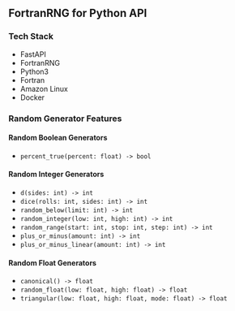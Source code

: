## FortranRNG for Python API

### Tech Stack
- FastAPI
- FortranRNG
- Python3
- Fortran
- Amazon Linux
- Docker

### Random Generator Features

#### Random Boolean Generators
- `percent_true(percent: float) -> bool`

#### Random Integer Generators
- `d(sides: int) -> int`
- `dice(rolls: int, sides: int) -> int`
- `random_below(limit: int) -> int`
- `random_integer(low: int, high: int) -> int`
- `random_range(start: int, stop: int, step: int) -> int`
- `plus_or_minus(amount: int) -> int`
- `plus_or_minus_linear(amount: int) -> int`

#### Random Float Generators
- `canonical() -> float`
- `random_float(low: float, high: float) -> float`
- `triangular(low: float, high: float, mode: float) -> float`
